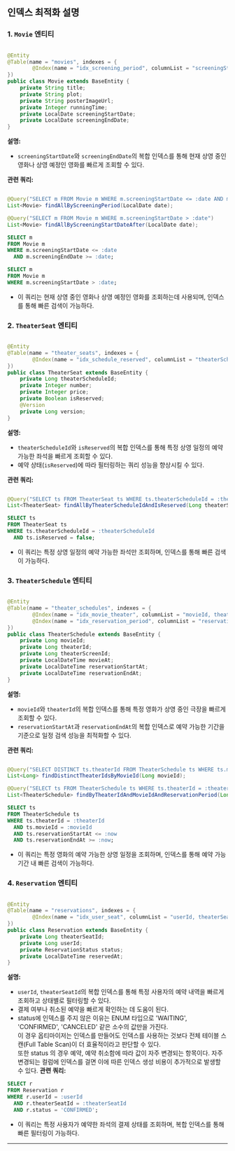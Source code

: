 ## 인덱스 최적화 설명

### 1. **`Movie` 엔티티**

```java

@Entity
@Table(name = "movies", indexes = {
        @Index(name = "idx_screening_period", columnList = "screeningStartDate, screeningEndDate")
})
public class Movie extends BaseEntity {
    private String title;
    private String plot;
    private String posterImageUrl;
    private Integer runningTime;
    private LocalDate screeningStartDate;
    private LocalDate screeningEndDate;
}
```

**설명:**

- `screeningStartDate`와 `screeningEndDate`의 복합 인덱스를 통해 현재 상영 중인 영화나 상영 예정인 영화를 빠르게 조회할 수 있다.

**관련 쿼리:**

```java

@Query("SELECT m FROM Movie m WHERE m.screeningStartDate <= :date AND m.screeningEndDate >= :date")
List<Movie> findAllByScreeningPeriod(LocalDate date);

@Query("SELECT m FROM Movie m WHERE m.screeningStartDate > :date")
List<Movie> findAllByScreeningStartDateAfter(LocalDate date);
```

```sql
SELECT m
FROM Movie m
WHERE m.screeningStartDate <= :date
  AND m.screeningEndDate >= :date;

SELECT m
FROM Movie m
WHERE m.screeningStartDate > :date;
```

- 이 쿼리는 현재 상영 중인 영화나 상영 예정인 영화를 조회하는데 사용되며, 인덱스를 통해 빠른 검색이 가능하다.

### 2. **`TheaterSeat` 엔티티**

```java

@Entity
@Table(name = "theater_seats", indexes = {
        @Index(name = "idx_schedule_reserved", columnList = "theaterScheduleId, isReserved")
})
public class TheaterSeat extends BaseEntity {
    private Long theaterScheduleId;
    private Integer number;
    private Integer price;
    private Boolean isReserved;
    @Version
    private Long version;
}
```

**설명:**

- `theaterScheduleId`와 `isReserved`의 복합 인덱스를 통해 특정 상영 일정의 예약 가능한 좌석을 빠르게 조회할 수 있다.
- 예약 상태(`isReserved`)에 따라 필터링하는 쿼리 성능을 향상시킬 수 있다.

**관련 쿼리:**

```java

@Query("SELECT ts FROM TheaterSeat ts WHERE ts.theaterScheduleId = :theaterScheduleId AND ts.isReserved = :isReserved")
List<TheaterSeat> findAllByTheaterScheduleIdAndIsReserved(Long theaterScheduleId, Boolean isReserved);
```

```sql
SELECT ts
FROM TheaterSeat ts
WHERE ts.theaterScheduleId = :theaterScheduleId
  AND ts.isReserved = false;
```

- 이 쿼리는 특정 상영 일정의 예약 가능한 좌석만 조회하며, 인덱스를 통해 빠른 검색이 가능하다.

### 3. **`TheaterSchedule` 엔티티**

```java

@Entity
@Table(name = "theater_schedules", indexes = {
        @Index(name = "idx_movie_theater", columnList = "movieId, theaterId"),
        @Index(name = "idx_reservation_period", columnList = "reservationStartAt, reservationEndAt")
})
public class TheaterSchedule extends BaseEntity {
    private Long movieId;
    private Long theaterId;
    private Long theaterScreenId;
    private LocalDateTime movieAt;
    private LocalDateTime reservationStartAt;
    private LocalDateTime reservationEndAt;
}
```

**설명:**

- `movieId`와 `theaterId`의 복합 인덱스를 통해 특정 영화가 상영 중인 극장을 빠르게 조회할 수 있다.
- `reservationStartAt`과 `reservationEndAt`의 복합 인덱스로 예약 가능한 기간을 기준으로 일정 검색 성능을 최적화할 수 있다.

**관련 쿼리:**

```java

@Query("SELECT DISTINCT ts.theaterId FROM TheaterSchedule ts WHERE ts.movieId = :movieId")
List<Long> findDistinctTheaterIdsByMovieId(Long movieId);

@Query("SELECT ts FROM TheaterSchedule ts WHERE ts.theaterId = :theaterId AND ts.movieId = :movieId AND ts.reservationStartAt <= :now AND ts.reservationEndAt >= :now")
List<TheaterSchedule> findByTheaterIdAndMovieIdAndReservationPeriod(Long theaterId, Long movieId, LocalDateTime now);
```

```sql
SELECT ts
FROM TheaterSchedule ts
WHERE ts.theaterId = :theaterId
  AND ts.movieId = :movieId
  AND ts.reservationStartAt <= :now
  AND ts.reservationEndAt >= :now;
```

- 이 쿼리는 특정 영화의 예약 가능한 상영 일정을 조회하며, 인덱스를 통해 예약 가능 기간 내 빠른 검색이 가능하다.

### 4. **`Reservation` 엔티티**

```java

@Entity
@Table(name = "reservations", indexes = {
        @Index(name = "idx_user_seat", columnList = "userId, theaterSeatId")
})
public class Reservation extends BaseEntity {
    private Long theaterSeatId;
    private Long userId;
    private ReservationStatus status;
    private LocalDateTime reservedAt;
}
```

**설명:**

- `userId`, `theaterSeatId`의 복합 인덱스를 통해 특정 사용자의 예약 내역을 빠르게 조회하고 상태별로 필터링할 수 있다.
- 결제 여부나 취소된 예약을 빠르게 확인하는 데 도움이 된다.
- status에 인덱스를 주지 않은 이유는 ENUM 타입으로 'WAITING', 'CONFIRMED', 'CANCELED' 같은 소수의 값만을 가진다. <br>
  이 경우 옵티마이저는 인덱스를 만들어도 인덱스를 사용하는 것보다 전체 테이블 스캔(Full Table Scan)이 더 효율적이라고 판단할 수 있다. <br>
  또한 status 의 경우 예약, 예약 취소함에 따라 값이 자주 변경되는 항목이다. 자주 변경되는 컬럼에 인덱스를 걸면 이에 따른 인덱스 생성 비용이 추가적으로 발생할 수 있다.
  **관련 쿼리:**

```sql
SELECT r
FROM Reservation r
WHERE r.userId = :userId
  AND r.theaterSeatId = :theaterSeatId
  AND r.status = 'CONFIRMED';
```

- 이 쿼리는 특정 사용자가 예약한 좌석의 결제 상태를 조회하며, 복합 인덱스를 통해 빠른 필터링이 가능하다.

---
